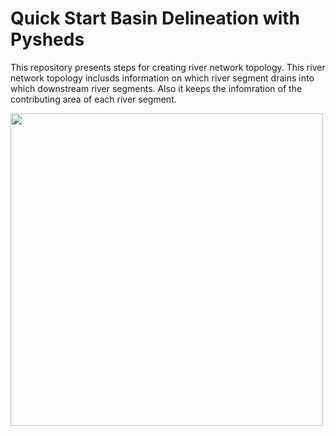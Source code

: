 # Quick Start Basin Delineation with Pysheds

This repository presents steps for creating river network topology. This river network topology inclusds information on which river segment drains into which downstream river segments. Also it keeps the infomration of the contributing area of each river segment.

<img src="https://github.com/ShervanGharari/Quick_Start_Basin_Delineation/blob/master/figs/final_results.png" width="500">
